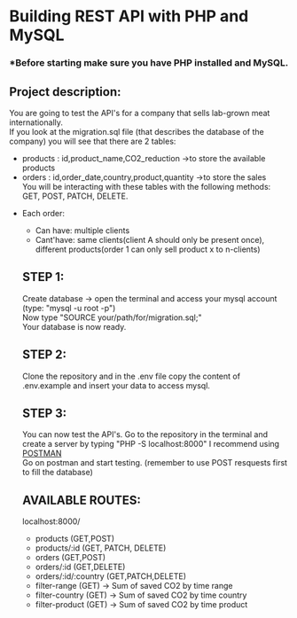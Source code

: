 # Building REST API with PHP and MySQL

### *Before starting make sure you have PHP installed and MySQL.

## Project description:
You are going to test the API's for a company that sells lab-grown meat internationally.<br>
If you look at the migration.sql file (that describes the database of the company) you will see that there are 2 tables:
- products : id,product_name,CO2_reduction ->to store the available products
- orders   : id,order_date,country,product,quantity ->to store the sales<br>
  You will be interacting with these tables with the following methods: GET, POST, PATCH, DELETE.

* Each order:
  - Can have: multiple clients
  - Cant'have: same clients(client A should only be present once), different products(order 1 can only sell product x to n-clients)

  ## STEP 1:
  Create database -> open the terminal and access your mysql account (type: "mysql -u root -p")<br>
                     Now type "SOURCE your/path/for/migration.sql;" <br>
                     Your database is now ready.
  ## STEP 2:
  Clone the repository and in the .env file copy the content of .env.example and insert your data to access mysql.
  ## STEP 3:
  You can now test the API's.
  Go to the repository in the terminal and create a server by typing "PHP -S localhost:8000"
  I recommend using [POSTMAN](https://www.postman.com/downloads/)<br>
  Go on postman and start testing.
  (remember to use POST resquests first to fill the database)

  ## AVAILABLE ROUTES:
  localhost:8000/
  - products (GET,POST)
  - products/:id (GET, PATCH, DELETE)
  - orders (GET,POST)
  - orders/:id (GET,DELETE)
  - orders/:id/:country (GET,PATCH,DELETE)
  - filter-range (GET) -> Sum of saved CO2 by time range
  - filter-country (GET) -> Sum of saved CO2 by time country
  - filter-product (GET) -> Sum of saved CO2 by time product
  
